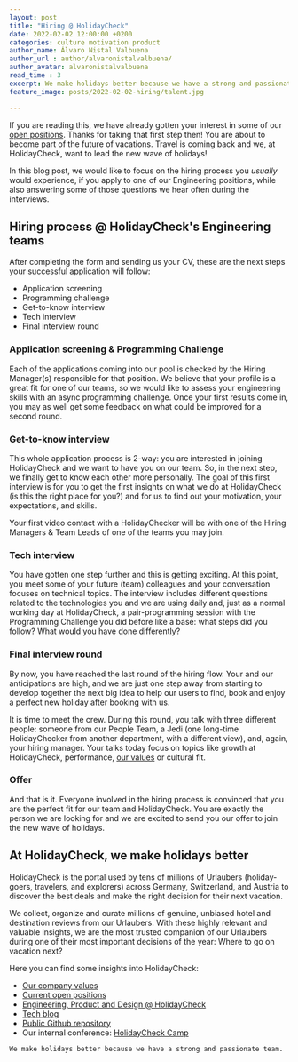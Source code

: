 ```yaml
---
layout: post
title: "Hiring @ HolidayCheck"
date: 2022-02-02 12:00:00 +0200
categories: culture motivation product
author_name: Álvaro Nistal Valbuena
author_url : author/alvaronistalvalbuena/
author_avatar: alvaronistalvalbuena
read_time : 3
excerpt: We make holidays better because we have a strong and passionate team
feature_image: posts/2022-02-02-hiring/talent.jpg

---
```

If you are reading this, we have already gotten your interest in some of our [open positions](https://holidaycheck.jobs.personio.de/?language=en). Thanks for taking that first step then! You are about to become part of the future of vacations. Travel is coming back and we, at HolidayCheck, want to lead the new wave of holidays!  

In this blog post, we would like to focus on the hiring process you *usually* would experience, if you apply to one of our Engineering positions, while also answering some of those questions we hear often during the interviews. 

## Hiring process @ HolidayCheck's Engineering teams 
After completing the form and sending us your CV, these are the next steps your successful application will follow: 
* Application screening 
* Programming challenge 
* Get-to-know interview 
* Tech interview 
* Final interview round  

### Application screening & Programming Challenge 
Each of the applications coming into our pool is checked by the Hiring Manager(s) responsible for that position. We believe that your profile is a great fit for one of our teams, so we would like to assess your engineering skills with an async programming challenge. Once your first results come in, you may as well get some feedback on what could be improved for a second round. 

### Get-to-know interview 
This whole application process is 2-way: you are interested in joining HolidayCheck and we want to have you on our team. So, in the next step, we finally get to know each other more personally. The goal of this first interview is for you to get the first insights on what we do at HolidayCheck (is this the right place for you?) and for us to find out your motivation, your expectations, and skills. 

Your first video contact with a HolidayChecker will be with one of the Hiring Managers & Team Leads of one of the teams you may join.  

### Tech interview 
You have gotten one step further and this is getting exciting. At this point, you meet some of your future (team) colleagues and your conversation focuses on technical topics. The interview includes different questions related to the technologies you and we are using daily and, just as a normal working day at HolidayCheck, a pair-programming session with the Programming Challenge you did before like a base: what steps did you follow? What would you have done differently?  

### Final interview round 
By now, you have reached the last round of the hiring flow. Your and our anticipations are high, and we are just one step away from starting to develop together the next big idea to help our users to find, book and enjoy a perfect new holiday after booking with us. 

It is time to meet the crew. During this round, you talk with three different people: someone from our People Team, a Jedi (one long-time HolidayChecker from another department, with a different view), and, again, your hiring manager. Your talks today focus on topics like growth at HolidayCheck, performance, [our values](https://www.holidaycheckgroup.com/company/?lang=en/#values) or cultural fit. 

### Offer 
And that is it. Everyone involved in the hiring process is convinced that you are the perfect fit for our team and HolidayCheck. You are exactly the person we are looking for and we are excited to send you our offer to join the new wave of holidays.  

## At HolidayCheck, we make holidays better 

HolidayCheck is the portal used by tens of millions of Urlaubers (holiday-goers, travelers, and explorers) across Germany, Switzerland, and Austria to discover the best deals and make the right decision for their next vacation.  

We collect, organize and curate millions of genuine, unbiased hotel and destination reviews from our Urlaubers. With these highly relevant and valuable insights, we are the most trusted companion of our Urlaubers during one of their most important decisions of the year: Where to go on vacation next? 

Here you can find some insights into HolidayCheck: 
* [Our company values](https://www.holidaycheckgroup.com/werte/?lang=en) 
* [Current open positions](https://holidaycheck.jobs.personio.de/?language=en) 
* [Engineering, Product and Design @ HolidayCheck](https://techblog.holidaycheck.com/post/2022/02/01/engineering-product-design)
* [Tech blog](https://techblog.holidaycheck.com/) 
* [Public Github repository](https://github.com/holidaycheck/)
* Our internal conference: [HolidayCheck Camp](https://techblog.holidaycheck.com/post/2019/07/18/hccamp)

`We make holidays better because we have a strong and passionate team.`